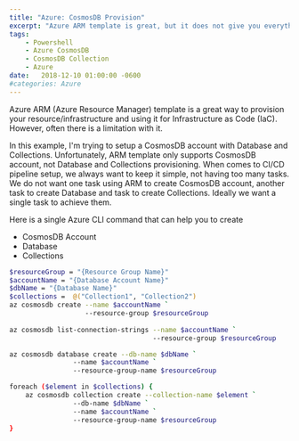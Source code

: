 ```yaml
---
title: "Azure: CosmosDB Provision"
excerpt: "Azure ARM template is great, but it does not give you everything you need when comes to provision your resource or infrastructure."
tags: 
    - Powershell
    - Azure CosmosDB
    - CosmosDB Collection
    - Azure
date:   2018-12-10 01:00:00 -0600
#categories: Azure
---
```


Azure ARM (Azure Resource Manager) template is a great way to provision your resource/infrastructure and using it for Infrastructure as Code (IaC). However, often there is a limitation with it. 

In this example, I'm trying to setup a CosmosDB account with Database and Collections. Unfortunately, ARM template only supports CosmosDB account, not Database and Collections provisioning. When comes to CI/CD pipeline setup, we always want to keep it simple, not having too many tasks. We do not want one task using ARM to create CosmosDB account, another task to create Database and task to create Collections. Ideally we want a single task to achieve them. 

Here is a single Azure CLI command that can help you to create
* CosmosDB Account
* Database
* Collections

```bash
$resourceGroup = "{Resource Group Name}"
$accountName = "{Database Account Name}"
$dbName = "{Database Name}"
$collections =  @("Collection1", "Collection2")
az cosmosdb create --name $accountName `
                   --resource-group $resourceGroup
                   
az cosmosdb list-connection-strings --name $accountName `
                                    --resource-group $resourceGroup

az cosmosdb database create --db-name $dbName `
                --name $accountName `
                --resource-group-name $resourceGroup 

foreach ($element in $collections) {
	az cosmosdb collection create --collection-name $element `
                --db-name $dbName `
                --name $accountName `
                --resource-group-name $resourceGroup 
}
```
